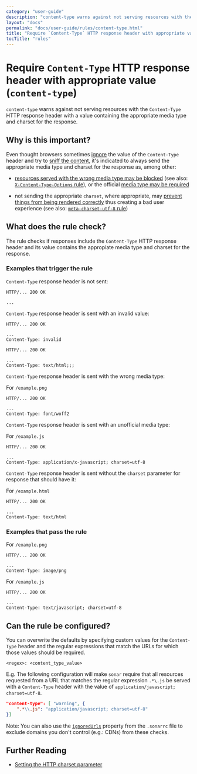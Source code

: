 ```yaml
---
category: "user-guide"
description: "content-type warns against not serving resources with theContent-Type HTTP response header with a value containingthe appropriate media type and charset for the response."
layout: "docs"
permalink: "docs/user-guide/rules/content-type.html"
title: "Require `Content-Type` HTTP response header with appropriate value"
tocTitle: "rules"
---
```

# Require `Content-Type` HTTP response header with appropriate value (`content-type`)

`content-type` warns against not serving resources with the
`Content-Type` HTTP response header with a value containing
the appropriate media type and charset for the response.

## Why is this important?

Even thought browsers sometimes [ignore][server configs] the value of
the `Content-Type` header and try to [sniff the content][mime sniffing
spec], it's indicated to always send the appropriate media type and
charset for the response as, among other:

* [resources served with the wrong media type may be blocked][blocked
  resources] (see also: [`X-Content-Type-Options` rule](x-content-type-options.md)),
  or the official [media type may be required][required media type]

* not sending the appropriate `charset`, where appropriate, may
  [prevent things from being rendered correctly][incorrect rendering]
  thus creating a bad user experience (see also:
  [`meta-charset-utf-8` rule](meta-charset-utf-8.md))

## What does the rule check?

The rule checks if responses include the `Content-Type` HTTP response
header and its value contains the appropiate media type and charset
for the response.

### Examples that **trigger** the rule

`Content-Type` response header is not sent:

```text
HTTP/... 200 OK

...
```

`Content-Type` response header is sent with an invalid value:

```text
HTTP/... 200 OK

...
Content-Type: invalid
```

```text
HTTP/... 200 OK

...
Content-Type: text/html;;;
```

`Content-Type` response header is sent with the wrong media type:

For `/example.png`

```text
HTTP/... 200 OK

...
Content-Type: font/woff2
```

`Content-Type` response header is sent with an unofficial media type:

For `/example.js`

```text
HTTP/... 200 OK

...
Content-Type: application/x-javascript; charset=utf-8
```

`Content-Type` response header is sent without the `charset` parameter
for response that should have it:

For `/example.html`

```text
HTTP/... 200 OK

...
Content-Type: text/html
```

### Examples that **pass** the rule

For `/example.png`

```text
HTTP/... 200 OK

...
Content-Type: image/png
```

For `/example.js`

```text
HTTP/... 200 OK

...
Content-Type: text/javascript; charset=utf-8
```

## Can the rule be configured?

You can overwrite the defaults by specifying custom values for the
`Content-Type` header and the regular expressions that match the URLs
for which those values should be required.

`<regex>: <content_type_value>`

E.g. The following configuration will make `sonar` require that
all resources requested from a URL that matches the regular expression
`.*\.js` be served with a `Content-Type` header with the value of
`application/javascript; charset=utf-8`.

```json
"content-type": [ "warning", {
    ".*\\.js": "application/javascript; charset=utf-8"
}]
```

Note: You can also use the [`ignoredUrls`](../index.md#rule-configuration)
property from the `.sonarrc` file to exclude domains you don't control
(e.g.: CDNs) from these checks.

## Further Reading

* [Setting the HTTP charset parameter](https://www.w3.org/International/articles/http-charset/index)

<!-- Link labels: -->

[blocked resources]: https://www.fxsitecompat.com/en-CA/docs/2016/javascript-served-with-wrong-mime-type-will-be-blocked/
[incorrect rendering]: https://www.w3.org/International/questions/qa-what-is-encoding
[mime sniffing spec]: https://mimesniff.spec.whatwg.org/
[required media type]: https://developer.mozilla.org/en-US/docs/Web/HTML/Using_the_application_cache#Referencing_a_cache_manifest_file
[server configs]: https://developer.mozilla.org/en-US/docs/Web/Security/Securing_your_site/Configuring_server_MIME_types
